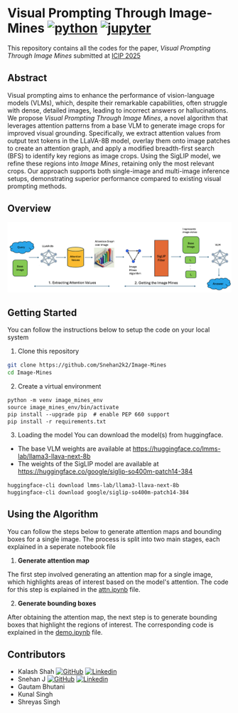# Visual Prompting Through Image-Mines [![python](https://img.shields.io/badge/Python-3.10-3776AB.svg?style=flat&logo=python&logoColor=white)](https://www.python.org) [![jupyter](https://img.shields.io/badge/Jupyter-Lab-F37626.svg?style=flat&logo=Jupyter)](https://jupyterlab.readthedocs.io/en/stable)

This repository contains all the codes for the paper, _Visual Prompting Through Image Mines_ submitted at [ICIP 2025](https://2025.ieeeicip.org/)

## Abstract
Visual prompting aims to enhance the performance of vision-language models (VLMs), which, despite their remarkable capabilities, often struggle with dense, detailed images, leading to incorrect answers or hallucinations. We propose _Visual Prompting Through Image Mines_, a novel algorithm that leverages attention patterns from a base VLM to generate image crops for improved visual grounding. Specifically, we extract attention values from output text tokens in the LLaVA-8B model, overlay them onto image patches to create an attention graph, and apply a modified breadth-first search (BFS) to identify key regions as image crops. Using the SigLIP model, we refine these regions into _Image Mines_, retaining only the most relevant crops. Our approach supports both single-image and multi-image inference setups, demonstrating superior performance compared to existing visual prompting methods.

## Overview
![Overview](pipeline.png)

## Getting Started
You can follow the instructions below to setup the code on your local system<br>

1. Clone this repository
```bash
git clone https://github.com/Snehan2k2/Image-Mines
cd Image-Mines
```
2. Create a virtual environment
```Shell
python -m venv image_mines_env
source image_mines_env/bin/activate
pip install --upgrade pip  # enable PEP 660 support
pip install -r requirements.txt
```
3. Loading the model
You can download the model(s) from huggingface.  
 - The base VLM weights are available at https://huggingface.co/lmms-lab/llama3-llava-next-8b
 - The weights of the SigLIP model are available at https://huggingface.co/google/siglip-so400m-patch14-384 
```Shell
huggingface-cli download lmms-lab/llama3-llava-next-8b
huggingface-cli download google/siglip-so400m-patch14-384
```

## Using the Algorithm
You can follow the steps below to generate attention maps and bounding boxes for a single image. The process is split into two main stages, each explained in a seperate notebook file<br>

1. **Generate attention map**

The first step involved generating an attention map for a single image, which highlights areas of interest based on the model's attention. The code for this step is explained in the [attn.ipynb](./attn.ipynb) file.

2. **Generate bounding boxes**

After obtaining the attention map, the next step is to generate bounding boxes that highlight the regions of interest. The corresponding code is explained in the [demo.ipynb](./demo.ipynb) file.

## Contributors
- Kalash Shah [![GitHub](https://i.sstatic.net/tskMh.png)](https://github.com/Kalash1106) [![Linkedin](https://i.sstatic.net/gVE0j.png)](https://www.linkedin.com/in/kalash-shah-b4567a20b)
- Snehan J [![GitHub](https://i.sstatic.net/tskMh.png)](https://github.com/Snehan2k2) [![Linkedin](https://i.sstatic.net/gVE0j.png)](https://www.linkedin.com/in/snehan-jayakumar-641964188)
- Gautam Bhutani
- Kunal Singh
- Shreyas Singh

